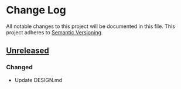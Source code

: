 # Change Log

All notable changes to this project will be documented in this file.
This project adheres to [Semantic Versioning](http://semver.org/).

## [Unreleased]
### Changed
- Update DESIGN.md

[Unreleased]: https://github.com/cybozu-go/aptutil/compare/v1.0.0...HEAD
